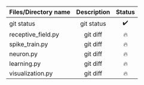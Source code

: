# 

| Files/Directory name | Description | Status |
| :---               |     :---:      |   :---: |
| git status         | git status     | :heavy_check_mark:    |
| receptive_field.py | git diff       | :fire:      |
| spike_train.py     | git diff       | :fire:      |
| neuron.py          | git diff       | :fire:      |
| learning.py        | git diff       | :fire:      |
| visualization.py   | git diff       | :fire:      |


